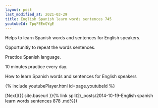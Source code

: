 ```yaml
---
layout: post
last_modified_at: 2021-03-29
title: English Spanish learn words sentences 745 
youtubeId: TpqFEEnQYgE
---
```

 
 
Helps to learn Spanish words and sentences for English speakers.

Opportunitiy to repeat the words sentences. 

Practice Spanish language. 
 
10 minutes practice every day. 
 
How to learn Spanish words and sentences for English speakers 
 
{% include youtubePlayer.html id=page.youtubeId %}
 
 
[Next]({{ site.baseurl }}{% link  split2/_posts/2014-10-19-English spanish learn words sentences 878 .md%})
 
